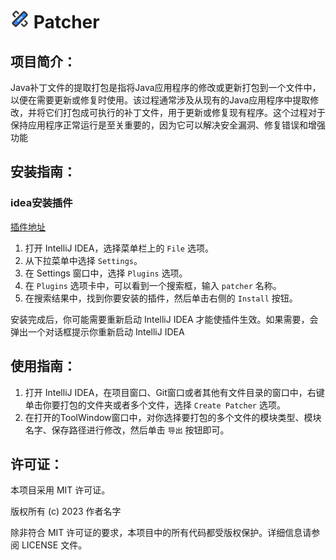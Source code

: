 # <img src="https://raw.githubusercontent.com/Liang-Dongxing/patcher/master/src/main/resources/META-INF/pluginIcon.svg" alt="My Icon" width="30" height="30"> Patcher

## 项目简介：

Java补丁文件的提取打包是指将Java应用程序的修改或更新打包到一个文件中，以便在需要更新或修复时使用。该过程通常涉及从现有的Java应用程序中提取修改，并将它们打包成可执行的补丁文件，用于更新或修复现有程序。这个过程对于保持应用程序正常运行是至关重要的，因为它可以解决安全漏洞、修复错误和增强功能

## 安装指南：

### idea安装插件

[插件地址](https://plugins.jetbrains.com/plugin/12604-patcher)

1. 打开 IntelliJ IDEA，选择菜单栏上的 `File` 选项。
2. 从下拉菜单中选择 `Settings`。
3. 在 Settings 窗口中，选择 `Plugins` 选项。
4. 在 `Plugins` 选项卡中，可以看到一个搜索框，输入 `patcher` 名称。
5. 在搜索结果中，找到你要安装的插件，然后单击右侧的 `Install` 按钮。

安装完成后，你可能需要重新启动 IntelliJ IDEA 才能使插件生效。如果需要，会弹出一个对话框提示你重新启动 IntelliJ IDEA

## 使用指南：

1. 打开 IntelliJ
   IDEA，在项目窗口、Git窗口或者其他有文件目录的窗口中，右键单击你要打包的文件夹或者多个文件，选择 `Create Patcher` 选项。
2. 在打开的ToolWindow窗口中，对你选择要打包的多个文件的模块类型、模块名字、保存路径进行修改，然后单击 `导出` 按钮即可。

## 许可证：

本项目采用 MIT 许可证。

版权所有 (c) 2023 作者名字

除非符合 MIT 许可证的要求，本项目中的所有代码都受版权保护。详细信息请参阅 LICENSE 文件。